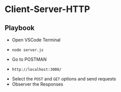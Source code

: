 # Client-Server-HTTP

## Playbook

* Open VSCode Terminal
*     node server.js
* Go to POSTMAN
*     http://localhost:3000/
* Select the `POST` and `GET` options and send requests
* Observer the Responses
